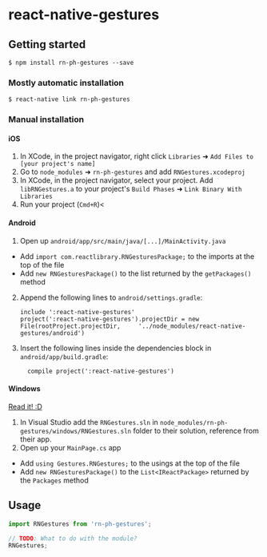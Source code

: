 
# react-native-gestures

## Getting started

`$ npm install rn-ph-gestures --save`

### Mostly automatic installation

`$ react-native link rn-ph-gestures`

### Manual installation


#### iOS

1. In XCode, in the project navigator, right click `Libraries` ➜ `Add Files to [your project's name]`
2. Go to `node_modules` ➜ `rn-ph-gestures` and add `RNGestures.xcodeproj`
3. In XCode, in the project navigator, select your project. Add `libRNGestures.a` to your project's `Build Phases` ➜ `Link Binary With Libraries`
4. Run your project (`Cmd+R`)<

#### Android

1. Open up `android/app/src/main/java/[...]/MainActivity.java`
  - Add `import com.reactlibrary.RNGesturesPackage;` to the imports at the top of the file
  - Add `new RNGesturesPackage()` to the list returned by the `getPackages()` method
2. Append the following lines to `android/settings.gradle`:
  	```
  	include ':react-native-gestures'
  	project(':react-native-gestures').projectDir = new File(rootProject.projectDir, 	'../node_modules/react-native-gestures/android')
  	```
3. Insert the following lines inside the dependencies block in `android/app/build.gradle`:
  	```
      compile project(':react-native-gestures')
  	```

#### Windows
[Read it! :D](https://github.com/ReactWindows/react-native)

1. In Visual Studio add the `RNGestures.sln` in `node_modules/rn-ph-gestures/windows/RNGestures.sln` folder to their solution, reference from their app.
2. Open up your `MainPage.cs` app
  - Add `using Gestures.RNGestures;` to the usings at the top of the file
  - Add `new RNGesturesPackage()` to the `List<IReactPackage>` returned by the `Packages` method


## Usage
```javascript
import RNGestures from 'rn-ph-gestures';

// TODO: What to do with the module?
RNGestures;
```
  